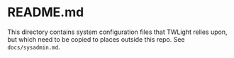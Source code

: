 # README.md

This directory contains system configuration files that TWLight relies upon, but which need to be copied to places outside this repo. See `docs/sysadmin.md`.